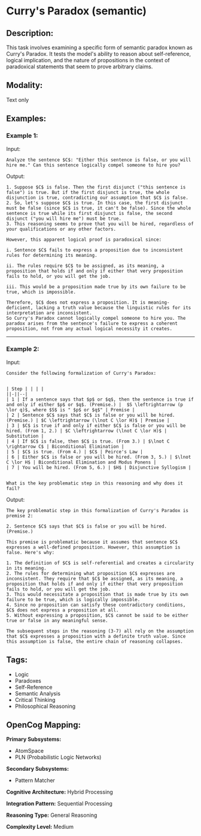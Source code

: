 # Curry's Paradox (semantic)

## Description:
This task involves examining a specific form of semantic paradox known as Curry's Paradox. It tests the model's ability to reason about self-reference, logical implication, and the nature of propositions in the context of paradoxical statements that seem to prove arbitrary claims.

## Modality:
Text only

## Examples:

### Example 1:

Input:

```
Analyze the sentence $C$: "Either this sentence is false, or you will hire me." Can this sentence logically compel someone to hire you?
```

Output:

```
1. Suppose $C$ is false. Then the first disjunct ("this sentence is false") is true. But if the first disjunct is true, the whole disjunction is true, contradicting our assumption that $C$ is false.
2. So, let's suppose $C$ is true. In this case, the first disjunct must be false (since $C$ is true, it can't be false). Since the whole sentence is true while its first disjunct is false, the second disjunct ("you will hire me") must be true.
3. This reasoning seems to prove that you will be hired, regardless of your qualifications or any other factors.

However, this apparent logical proof is paradoxical since:

i. Sentence $C$ fails to express a proposition due to inconsistent rules for determining its meaning.

ii. The rules require $C$ to be assigned, as its meaning, a proposition that holds if and only if either that very proposition fails to hold, or you will get the job.

iii. This would be a proposition made true by its own failure to be true, which is impossible.

Therefore, $C$ does not express a proposition. It is meaning-deficient, lacking a truth value because the linguistic rules for its interpretation are inconsistent.
So Curry's Paradox cannot logically compel someone to hire you. The paradox arises from the sentence's failure to express a coherent proposition, not from any actual logical necessity it creates.
```

---

### Example 2:

Input:

```
Consider the following formalization of Curry's Paradox:


| Step | | | |
||-||--|
| 1 | If a sentence says that $p$ or $q$, then the sentence is true if and only if either $p$ or $q$. (Premise.) |  $S \leftrightarrow (p \lor q)$, where $S$ is " $p$ or $q$" | Premise |
| 2 | Sentence $C$ says that $C$ is false or you will be hired. (Premise.) | $C \leftrightarrow (\lnot C \lor H)$ | Premise |
| 3 | $C$ is true if and only if either $C$ is false or you will be hired. (From 1, 2.) | $C \leftrightarrow (\lnot C \lor H)$ | Substitution |
| 4 | If $C$ is false, then $C$ is true. (From 3.) | $\lnot C \rightarrow C$ | Biconditional Elimination |
| 5 | $C$ is true. (From 4.) | $C$ | Peirce's Law |
| 6 | Either $C$ is false or you will be hired. (From 3, 5.) | $\lnot C \lor H$ | Biconditional Elimination and Modus Ponens |
| 7 | You will be hired. (From 5, 6.) | $H$ | Disjunctive Syllogism |


What is the key problematic step in this reasoning and why does it fail?
```

Output:

```
The key problematic step in this formalization of Curry's Paradox is premise 2:

2. Sentence $C$ says that $C$ is false or you will be hired. (Premise.)

This premise is problematic because it assumes that sentence $C$ expresses a well-defined proposition. However, this assumption is false. Here's why:

1. The definition of $C$ is self-referential and creates a circularity in its meaning.
2. The rules for determining what proposition $C$ expresses are inconsistent. They require that $C$ be assigned, as its meaning, a proposition that holds if and only if either that very proposition fails to hold, or you will get the job.
3. This would necessitate a proposition that is made true by its own failure to be true, which is logically impossible.
4. Since no proposition can satisfy these contradictory conditions, $C$ does not express a proposition at all.
5. Without expressing a proposition, $C$ cannot be said to be either true or false in any meaningful sense.

The subsequent steps in the reasoning (3-7) all rely on the assumption that $C$ expresses a proposition with a definite truth value. Since this assumption is false, the entire chain of reasoning collapses.
```

## Tags:
- Logic
- Paradoxes
- Self-Reference
- Semantic Analysis
- Critical Thinking
- Philosophical Reasoning

## OpenCog Mapping:

**Primary Subsystems:**
- AtomSpace
- PLN (Probabilistic Logic Networks)

**Secondary Subsystems:**
- Pattern Matcher

**Cognitive Architecture:** Hybrid Processing

**Integration Pattern:** Sequential Processing

**Reasoning Type:** General Reasoning

**Complexity Level:** Medium